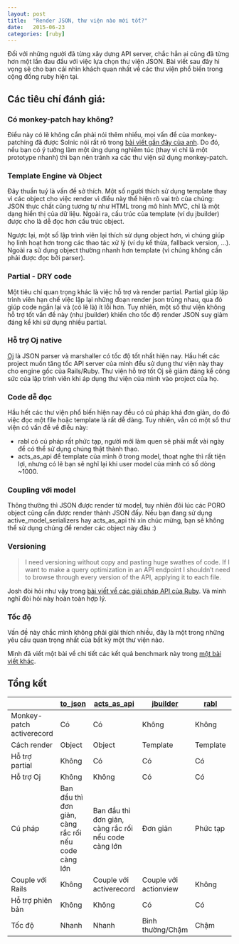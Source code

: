 ```yaml
---
layout: post
title:  "Render JSON, thư viện nào mới tốt?"
date:   2015-06-23
categories: [ruby]
---
```


Đối với những người đã từng xây dựng API server, chắc hẳn ai cũng đã từng hơn một lần đau đầu với việc lựa chọn thư viện JSON. Bài viết sau đây hi vọng sẽ cho bạn cái nhìn khách quan nhất về các thư viện phổ biến trong cộng đồng ruby hiện tại.

## Các tiêu chí đánh giá:

### Có monkey-patch hay không?

Điều này có lẽ không cần phải nói thêm nhiều, mọi vấn đề của monkey-patching đã được Solnic nói rất rõ trong [bài viết gần đây của anh](http://solnic.eu/2015/06/06/cutting-corners-or-why-rails-may-kill-ruby.html). Do đó, nếu bạn có ý tưởng làm một ứng dụng nghiêm túc (thay vì chỉ là một prototype nhanh) thì bạn nên tránh xa các thư viện sử dụng monkey-patch.

### Template Engine và Object

Đây thuần tuý là vấn đề sở thích. Một số người thích sử dụng template thay vì các object cho việc render vì điều này thể hiện rõ vai trò của chúng: JSON thực chất cũng tương tự như HTML trong mô hình MVC, chỉ là một dạng hiển thị của dữ liệu. Ngoài ra, cấu trúc của template (ví dụ jbuilder) được cho là dễ đọc hơn cấu trúc object.

Ngược lại, một số lập trình viên lại thích sử dụng object hơn, vì chúng giúp họ linh hoạt hơn trong các thao tác xử lý (ví dụ kế thừa, fallback version, ...). Ngoài ra sử dụng object thường nhanh hơn template (vì chúng không cần phải được đọc bởi parser).

### Partial - DRY code

Một tiêu chí quan trọng khác là việc hỗ trợ và render partial. Partial giúp lập trình viên hạn chế việc lặp lại những đoạn render json trùng nhau, qua đó giúp code ngắn lại và (có lẽ là) ít lỗi hơn. Tuy nhiên, một số thư viện không hỗ trợ tốt vấn đề này (như jbuilder) khiến cho tốc độ render JSON suy giảm đáng kể khi sử dụng nhiều partial.

### Hỗ trợ Oj native

[Oj](https://github.com/ohler55/oj) là JSON parser và marshaller có tốc độ tốt nhất hiện nay. Hầu hết các project muốn tăng tốc API server của mình đều sử dụng thư viện này thay cho engine gốc của Rails/Ruby. Thư viện hỗ trợ tốt Oj sẽ giảm đáng kể công sức của lập trình viên khi áp dụng thư viện của mình vào project của họ.

### Code dễ đọc

Hầu hết các thư viện phổ biến hiện nay đều có cú pháp khá đơn giản, do đó việc đọc một file hoặc template là rất dễ dàng. Tuy nhiên, vẫn có một số thư viện có vấn đề về điều này:
- rabl có cú pháp rất phức tạp, người mới làm quen sẽ phải mất vài ngày để có thể sử dụng chúng thật thành thạo.
- acts_as_api để template của mình ở trong model, thoạt nghe thì rất tiện lợi, nhưng có lẽ bạn sẽ nghĩ lại khi user model của mình có số dòng ~1000.

### Coupling với model

Thông thường thì JSON được render từ model, tuy nhiên đôi lúc các PORO object cũng cần được render thành JSON đấy. Nếu bạn đang sử dụng active_model_serializers hay acts_as_api  thì xin chúc mừng, bạn sẽ không thể sử dụng chúng để render các object này đâu :)

### Versioning

> I need versioning without copy and pasting huge swathes of code. If I want to make a query optimization in an API endpoint I shouldn’t need to browse through every version of the API, applying it to each file.

Josh đòi hỏi như vậy trong [bài viết về các giải pháp API của Ruby](http://joshsymonds.com/blog/2013/02/22/existing-rails-api-solutions-suck/). Và mình nghĩ đòi hỏi này hoàn toàn hợp lý.

### Tốc độ

Vấn đề này chắc mình không phải giải thích nhiều, đây là một trong những yêu cầu quan trọng nhất của bất kỳ một thư viện nào.

Mình đã viết một bài về chi tiết các kết quả benchmark này trong [một bài viết khác](http://kipalog.com/posts/So-sanh-toc-do-cac-thu-vien-render-JSON).

## Tổng kết

|                           | [to_json](http://apidock.com/rails/ActiveRecord/Serialization/to_json)                                              | [acts_as_api](https://github.com/fabrik42/acts_as_api)                                          | [jbuilder](https://github.com/rails/jbuilder)           | [rabl](https://github.com/nesquena/rabl)     | [active_model_serializers](https://github.com/rails-api/active_model_serializers) | [roar](https://github.com/apotonick/roar)     |
|---------------------------|------------------------------------------------------|------------------------------------------------------|--------------------|----------|--------------------------|----------|
| Monkey-patch activerecord | Có                                                   | Có                                                   | Không              | Không    | Không                    | Không    |
| Cách render               | Object                                               | Object                                               | Template           | Template | Object                   | Object   |
| Hỗ trợ partial            | Không                                                | Có                                                   | Có                 | Có       | Có                       | Có       |
| Hỗ trợ Oj                 | Không                                                | Không                                                | Có              | Có       | Không                    | Có       |
| Cú pháp                   | Ban đầu thì đơn giản, càng rắc rối nếu code càng lớn | Ban đầu thì đơn giản, càng rắc rối nếu code càng lớn | Đơn giản           | Phức tạp | Đơn giản                 | Đơn giản |
| Couple với Rails   | Không                                                | Couple với activerecord                                                   | Couple với actionview              | Không    | Couple với activerecord                       | Không    |
| Hỗ trợ phiên bản          | Không                                                | Không                                                | Có                 | Có       | Có                       | Có       |
| Tốc độ                    | Nhanh                                          | Nhanh                                          | Bình thường/Chậm | Chậm    | Chậm hoặc nhanh tuỳ trường hợp| Bình thường     |